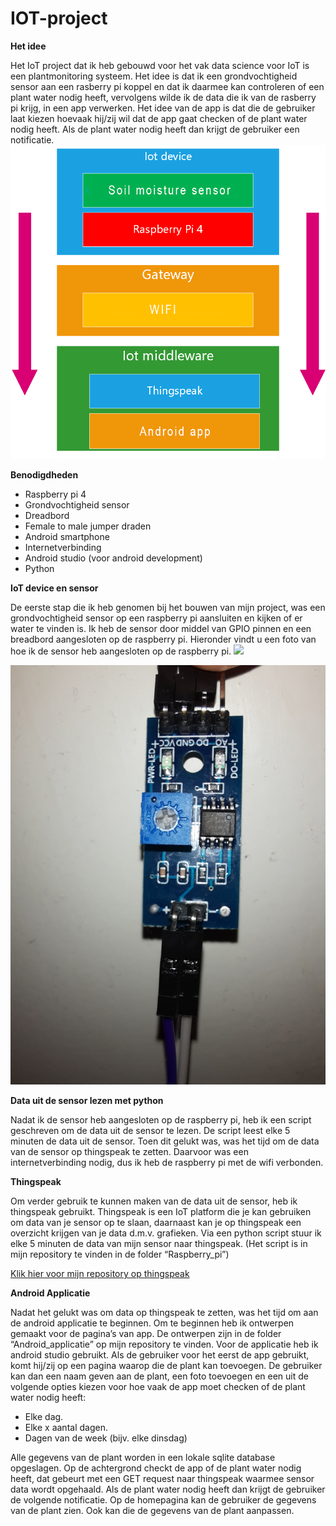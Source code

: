 # IOT-project
**Het idee**

Het IoT project dat ik heb gebouwd voor het vak data science voor IoT is een plantmonitoring systeem.
Het idee is dat ik een grondvochtigheid sensor aan een rasberry pi koppel en dat ik daarmee kan controleren of een plant water nodig heeft, vervolgens wilde ik de data die ik van de rasberry pi krijg, in een app verwerken. Het idee van de app is dat die de gebruiker laat kiezen hoevaak hij/zij wil dat de app gaat checken of de plant water nodig heeft. Als de plant water nodig heeft dan krijgt de gebruiker een notificatie.
![](/Raspberry_pi/Images/data_pipeline.png)

**Benodigdheden**
- Raspberry pi 4
- Grondvochtigheid sensor
- Dreadbord
- Female to male jumper draden
- Android smartphone
- Internetverbinding
- Android studio (voor android development)
- Python

**IoT device en sensor**

De eerste stap die ik heb genomen bij het bouwen van mijn project, was een grondvochtigheid sensor op een raspberry pi aansluiten en kijken of er water te vinden is. Ik heb de sensor door middel van GPIO pinnen en een breadbord aangesloten op de raspberry pi. Hieronder vindt u een foto van hoe ik de sensor heb aangesloten op de raspberry pi.
![](/Raspberry_pi/Images/raspberry_pi_to_sensor.png)

![](/Raspberry_pi/Images/sensor_connection.jpg)

**Data uit de sensor lezen met python**

Nadat ik de sensor heb aangesloten op de raspberry pi, heb ik een script geschreven om de data uit de sensor te lezen. De script leest elke 5 minuten de data uit de sensor. Toen dit gelukt was, was het tijd om de data van de sensor op thingspeak te zetten. Daarvoor was een internetverbinding nodig, dus ik heb de raspberry pi met de wifi verbonden. 

**Thingspeak**

Om verder gebruik te kunnen maken van de data uit de sensor, heb ik thingspeak gebruikt. Thingspeak is een IoT platform die je kan gebruiken om data van je sensor op te slaan, daarnaast kan je op thingspeak een overzicht krijgen van je data d.m.v. grafieken. Via een python script stuur ik elke 5 minuten de data van mijn sensor naar thingspeak. (Het script is in mijn repository te vinden in de folder “Raspberry_pi”)

[Klik hier voor mijn repository op thingspeak](https://thingspeak.com/channels/1029560)

**Android Applicatie**

Nadat het gelukt was om data op thingspeak te zetten, was het tijd om aan de android applicatie te beginnen. Om te beginnen heb ik ontwerpen gemaakt voor de pagina’s van app. De ontwerpen zijn in de folder “Android_applicatie” op mijn repository te vinden. Voor de applicatie heb ik android studio gebruikt. Als de gebruiker voor het eerst de app gebruikt, komt hij/zij op een pagina waarop die de plant kan toevoegen. De gebruiker kan dan een naam geven aan de plant, een foto toevoegen en een uit de volgende opties kiezen voor hoe vaak de app moet checken of de plant water nodig heeft: 
-	Elke dag.
-	Elke x aantal dagen.
-	Dagen van de week (bijv. elke dinsdag)

Alle gegevens van de plant worden in een lokale sqlite database opgeslagen.  Op de achtergrond checkt de app of de plant water nodig heeft, dat gebeurt met een GET request naar thingspeak waarmee sensor data wordt opgehaald. Als de plant water nodig heeft dan krijgt de gebruiker de volgende notificatie.
Op de homepagina kan de gebruiker de gegevens van de plant zien. Ook kan die de gegevens van de plant aanpassen.
